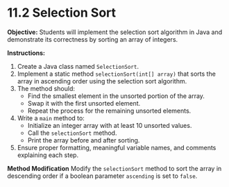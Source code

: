 # 11.2 Selection Sort



**Objective:**
Students will implement the selection sort algorithm in Java and demonstrate its correctness by sorting an array of integers.

**Instructions:**
1. Create a Java class named `SelectionSort`.
2. Implement a static method `selectionSort(int[] array)` that sorts the array in ascending order using the selection sort algorithm.
3. The method should:
   - Find the smallest element in the unsorted portion of the array.
   - Swap it with the first unsorted element.
   - Repeat the process for the remaining unsorted elements.
4. Write a `main` method to:
   - Initialize an integer array with at least 10 unsorted values.
   - Call the `selectionSort` method.
   - Print the array before and after sorting.
5. Ensure proper formatting, meaningful variable names, and comments explaining each step.

**Method Modification**
Modify the `selectionSort` method to sort the array in descending order if a boolean parameter `ascending` is set to `false`.



